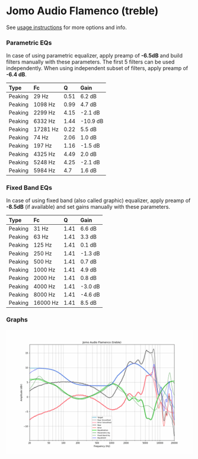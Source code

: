 # Jomo Audio Flamenco (treble)
See [usage instructions](https://github.com/jaakkopasanen/AutoEq#usage) for more options and info.

### Parametric EQs
In case of using parametric equalizer, apply preamp of **-6.5dB** and build filters manually
with these parameters. The first 5 filters can be used independently.
When using independent subset of filters, apply preamp of **-6.4 dB**.

| Type    | Fc       |    Q | Gain     |
|:--------|:---------|:-----|:---------|
| Peaking | 29 Hz    | 0.51 | 6.2 dB   |
| Peaking | 1098 Hz  | 0.99 | 4.7 dB   |
| Peaking | 2299 Hz  | 4.15 | -2.1 dB  |
| Peaking | 6332 Hz  | 1.44 | -10.9 dB |
| Peaking | 17281 Hz | 0.22 | 5.5 dB   |
| Peaking | 74 Hz    | 2.06 | 1.0 dB   |
| Peaking | 197 Hz   | 1.16 | -1.5 dB  |
| Peaking | 4325 Hz  | 4.49 | 2.0 dB   |
| Peaking | 5248 Hz  | 4.25 | -2.1 dB  |
| Peaking | 5984 Hz  | 4.7  | 1.6 dB   |

### Fixed Band EQs
In case of using fixed band (also called graphic) equalizer, apply preamp of **-8.5dB**
(if available) and set gains manually with these parameters.

| Type    | Fc       |    Q | Gain    |
|:--------|:---------|:-----|:--------|
| Peaking | 31 Hz    | 1.41 | 6.6 dB  |
| Peaking | 63 Hz    | 1.41 | 3.3 dB  |
| Peaking | 125 Hz   | 1.41 | 0.1 dB  |
| Peaking | 250 Hz   | 1.41 | -1.3 dB |
| Peaking | 500 Hz   | 1.41 | 0.7 dB  |
| Peaking | 1000 Hz  | 1.41 | 4.9 dB  |
| Peaking | 2000 Hz  | 1.41 | 0.8 dB  |
| Peaking | 4000 Hz  | 1.41 | -3.0 dB |
| Peaking | 8000 Hz  | 1.41 | -4.6 dB |
| Peaking | 16000 Hz | 1.41 | 8.5 dB  |

### Graphs
![](./Jomo%20Audio%20Flamenco%20(treble).png)